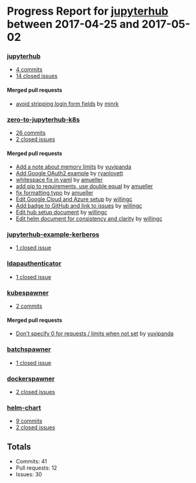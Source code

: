 # Progress Report for [jupyterhub](https://github.com/jupyterhub) between 2017-04-25 and 2017-05-02

### [jupyterhub](https://github.com/jupyterhub/jupyterhub)
-  [4 commits](https://github.com/jupyterhub/jupyterhub/compare/master@%7B1493103600%7D...master@%7B1493708400%7D)
-  [14 closed issues](https://github.com/jupyterhub/jupyterhub/issues?utf8=%E2%9C%93&q=is%3Aissue%20closed%3A2017-04-25..2017-05-02)

#### Merged pull requests
- [avoid stripping login form fields](https://github.com/jupyterhub/jupyterhub/pull/1111) by [minrk](https://github.com/minrk)

### [zero-to-jupyterhub-k8s](https://github.com/jupyterhub/zero-to-jupyterhub-k8s)
-  [26 commits](https://github.com/jupyterhub/zero-to-jupyterhub-k8s/compare/master@%7B1493103600%7D...master@%7B1493708400%7D)
-  [2 closed issues](https://github.com/jupyterhub/zero-to-jupyterhub-k8s/issues?utf8=%E2%9C%93&q=is%3Aissue%20closed%3A2017-04-25..2017-05-02)

#### Merged pull requests
- [Add a note about memory limits](https://github.com/jupyterhub/zero-to-jupyterhub-k8s/pull/41) by [yuvipanda](https://github.com/yuvipanda)
- [Add Google OAuth2 example](https://github.com/jupyterhub/zero-to-jupyterhub-k8s/pull/39) by [ryanlovett](https://github.com/ryanlovett)
- [whitespace fix in yaml](https://github.com/jupyterhub/zero-to-jupyterhub-k8s/pull/38) by [amueller](https://github.com/amueller)
- [add pip to requirements, use double equal](https://github.com/jupyterhub/zero-to-jupyterhub-k8s/pull/37) by [amueller](https://github.com/amueller)
- [fix formatting typo](https://github.com/jupyterhub/zero-to-jupyterhub-k8s/pull/34) by [amueller](https://github.com/amueller)
- [Edit Google Cloud and Azure setup](https://github.com/jupyterhub/zero-to-jupyterhub-k8s/pull/32) by [willingc](https://github.com/willingc)
- [Add badge to GitHub and link to issues](https://github.com/jupyterhub/zero-to-jupyterhub-k8s/pull/31) by [willingc](https://github.com/willingc)
- [Edit hub setup document](https://github.com/jupyterhub/zero-to-jupyterhub-k8s/pull/29) by [willingc](https://github.com/willingc)
- [Edit helm document for consistency and clarity](https://github.com/jupyterhub/zero-to-jupyterhub-k8s/pull/28) by [willingc](https://github.com/willingc)

### [jupyterhub-example-kerberos](https://github.com/jupyterhub/jupyterhub-example-kerberos)
-  [1 closed issue](https://github.com/jupyterhub/jupyterhub-example-kerberos/issues?utf8=%E2%9C%93&q=is%3Aissue%20closed%3A2017-04-25..2017-05-02)

### [ldapauthenticator](https://github.com/jupyterhub/ldapauthenticator)
-  [1 closed issue](https://github.com/jupyterhub/ldapauthenticator/issues?utf8=%E2%9C%93&q=is%3Aissue%20closed%3A2017-04-25..2017-05-02)

### [kubespawner](https://github.com/jupyterhub/kubespawner)
-  [2 commits](https://github.com/jupyterhub/kubespawner/compare/master@%7B1493103600%7D...master@%7B1493708400%7D)

#### Merged pull requests
- [Don't specify 0 for requests / limits when not set](https://github.com/jupyterhub/kubespawner/pull/46) by [yuvipanda](https://github.com/yuvipanda)

### [batchspawner](https://github.com/jupyterhub/batchspawner)
-  [1 closed issue](https://github.com/jupyterhub/batchspawner/issues?utf8=%E2%9C%93&q=is%3Aissue%20closed%3A2017-04-25..2017-05-02)

### [dockerspawner](https://github.com/jupyterhub/dockerspawner)
-  [2 closed issues](https://github.com/jupyterhub/dockerspawner/issues?utf8=%E2%9C%93&q=is%3Aissue%20closed%3A2017-04-25..2017-05-02)

### [helm-chart](https://github.com/jupyterhub/helm-chart)
-  [9 commits](https://github.com/jupyterhub/helm-chart/compare/master@%7B1493103600%7D...master@%7B1493708400%7D)
-  [2 closed issues](https://github.com/jupyterhub/helm-chart/issues?utf8=%E2%9C%93&q=is%3Aissue%20closed%3A2017-04-25..2017-05-02)

## Totals
- Commits: 41
- Pull requests: 12
- Issues: 30
